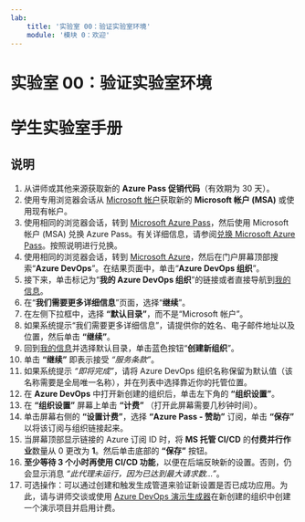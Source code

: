 ```yaml
---
lab:
    title: '实验室 00：验证实验室环境'
    module: '模块 0：欢迎'
---
```


# 实验室 00：验证实验室环境
# 学生实验室手册

## 说明

1. 从讲师或其他来源获取新的 **Azure Pass 促销代码**（有效期为 30 天）。
2. 使用专用浏览器会话从 [Microsoft 帐户](https://account.microsoft.com)获取新的 **Microsoft 帐户 (MSA)** 或使用现有帐户。
3. 使用相同的浏览器会话，转到 [Microsoft Azure Pass](https://www.microsoftazurepass.com)，然后使用 Microsoft 帐户 (MSA) 兑换 Azure Pass。有关详细信息，请参阅[兑换 Microsoft Azure Pass](https://www.microsoftazurepass.com/Home/HowTo?Length=5)。按照说明进行兑换。 
4. 使用相同的浏览器会话，转到 [Microsoft Azure](https://portal.azure.com)，然后在门户屏幕顶部搜索“**Azure DevOps**”。在结果页面中，单击“**Azure DevOps 组织**”。 
5. 接下来，单击标记为“**我的 Azure DevOps 组织**”的链接或者直接导航到[我的信息](https://aex.dev.azure.com)。
6. 在“**我们需要更多详细信息**”页面，选择“**继续**”。
7. 在左侧下拉框中，选择 **“默认目录”**，而不是“Microsoft 帐户”。
8. 如果系统提示“我们需要更多详细信息”，请提供你的姓名、电子邮件地址以及位置，然后单击 **“继续”**。
9. 回到[我的信息](https://aex.dev.azure.com)并选择默认目录，单击蓝色按钮“**创建新组织**”。
10. 单击 **“继续”** 即表示接受 *“服务条款”*。
11. 如果系统提示 *“即将完成”*，请将 Azure DevOps 组织名称保留为默认值（该名称需要是全局唯一名称），并在列表中选择靠近你的托管位置。
12. 在 **Azure DevOps** 中打开新创建的组织后，单击左下角的 **“组织设置”**。
13. 在 **“组织设置”** 屏幕上单击 **“计费”** （打开此屏幕需要几秒钟时间）。
14. 单击屏幕右侧的 **“设置计费”**，选择 **“Azure Pass - 赞助”** 订阅，单击 **“保存”** 以将该订阅与组织链接起来。
15. 当屏幕顶部显示链接的 Azure 订阅 ID 时，将 **MS 托管 CI/CD** 的**付费并行作业**数量从 0 更改为 **1**。然后单击底部的 **“保存”** 按钮。 
16. **至少等待 3 个小时再使用 CI/CD 功能**，以便在后端反映新的设置。否则，仍会显示消息 *“此代理未运行，因为已达到最大请求数…”*。
17. 可选操作：可以通过创建和触发生成管道来验证新设置是否已成功应用。为此，请与讲师交谈或使用 [Azure DevOps 演示生成器](https://azuredevopsdemogenerator.azurewebsites.net)在新创建的组织中创建一个演示项目并启用计费。
